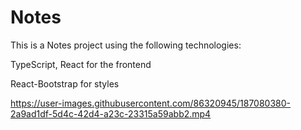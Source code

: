 # Notes

This is a Notes project using the following technologies:

TypeScript, React for the frontend

React-Bootstrap for styles 

https://user-images.githubusercontent.com/86320945/187080380-2a9ad1df-5d4c-42d4-a23c-23315a59abb2.mp4


